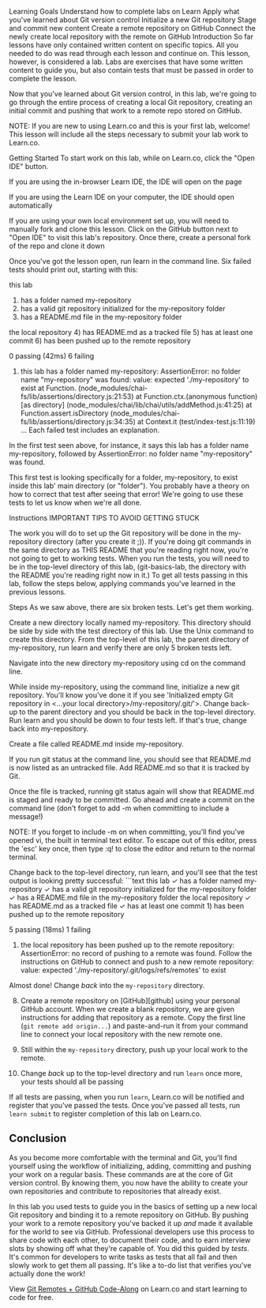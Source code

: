 Learning Goals
Understand how to complete labs on Learn
Apply what you've learned about Git version control
Initialize a new Git repository
Stage and commit new content
Create a remote repository on GitHub
Connect the newly create local repository with the remote on GitHub
Introduction
So far lessons have only contained written content on specific topics. All you needed to do was read through each lesson and continue on. This lesson, however, is considered a lab. Labs are exercises that have some written content to guide you, but also contain tests that must be passed in order to complete the lesson.

Now that you've learned about Git version control, in this lab, we're going to go through the entire process of creating a local Git repository, creating an initial commit and pushing that work to a remote repo stored on GitHub.

NOTE: If you are new to using Learn.co and this is your first lab, welcome! This lesson will include all the steps necessary to submit your lab work to Learn.co.

Getting Started
To start work on this lab, while on Learn.co, click the "Open IDE" button.

If you are using the in-browser Learn IDE, the IDE will open on the page

If you are using the Learn IDE on your computer, the IDE should open automatically

If you are using your own local environment set up, you will need to manually fork and clone this lesson. Click on the GitHub button next to "Open IDE" to visit this lab's repository. Once there, create a personal fork of the repo and clone it down

Once you've got the lesson open, run learn in the command line. Six failed tests should print out, starting with this:

this lab
  1) has a folder named my-repository
  2) has a valid git repository initialized for the my-repository folder
  3) has a README.md file in the my-repository folder
 
the local repository
  4) has README.md as a tracked file
  5) has at least one commit
  6) has been pushed up to the remote repository
 
 
0 passing (42ms)
6 failing
 
1) this lab
     has a folder named my-repository:
   AssertionError: no folder name "my-repository" was found: value: expected './my-repository' to exist
    at Function.<anonymous> (node_modules/chai-fs/lib/assertions/directory.js:21:53)
    at Function.ctx.(anonymous function) [as directory] (node_modules/chai/lib/chai/utils/addMethod.js:41:25)
    at Function.assert.isDirectory (node_modules/chai-fs/lib/assertions/directory.js:34:35)
    at Context.it (test/index-test.js:11:19)
    ...
Each failed test includes an explanation.

In the first test seen above, for instance, it says this lab has a folder name my-repository, followed by AssertionError: no folder name "my-repository" was found.

This first test is looking specifically for a folder, my-repository, to exist inside this lab' main directory (or "folder"). You probably have a theory on how to correct that test after seeing that error! We're going to use these tests to let us know when we're all done.

Instructions
IMPORTANT TIPS TO AVOID GETTING STUCK

The work you will do to set up the Git repository will be done in the my-repository directory (after you create it ;)). If you're doing git commands in the same directory as THIS README that you're reading right now, you're not going to get to working tests.
When you run the tests, you will need to be in the top-level directory of this lab, (git-basics-lab, the directory with the README you're reading right now in it.)
To get all tests passing in this lab, follow the steps below, applying commands you've learned in the previous lessons.

Steps
As we saw above, there are six broken tests. Let's get them working.

Create a new directory locally named my-repository. This directory should be side by side with the test directory of this lab. Use the Unix command to create this directory. From the top-level of this lab, the parent directory of my-repository, run learn and verify there are only 5 broken tests left.

Navigate into the new directory my-repository using cd on the command line.

While inside my-repository, using the command line, initialize a new git repository. You'll know you've done it if you see 'Initialized empty Git repository in <...your local directory>/my-repository/.git/'>. Change back-up to the parent directory and you should be back in the top-level directory. Run learn and you should be down to four tests left. If that's true, change back into my-repository.

Create a file called README.md inside my-repository.

If you run git status at the command line, you should see that README.md is now listed as an untracked file. Add README.md so that it is tracked by Git.

Once the file is tracked, running git status again will show that README.md is staged and ready to be committed. Go ahead and create a commit on the command line (don't forget to add -m when committing to include a message!)

NOTE: If you forget to include -m on when committing, you'll find you've opened vi, the built in terminal text editor. To escape out of this editor, press the 'esc' key once, then type :q! to close the editor and return to the normal terminal.

Change back to the top-level directory, run learn, and you'll see that the test output is looking pretty successful: ```text this lab ✓ has a folder named my-repository ✓ has a valid git repository initialized for the my-repository folder ✓ has a README.md file in the my-repository folder
the local repository ✓ has README.md as a tracked file ✓ has at least one commit 1) has been pushed up to the remote repository

5 passing (18ms) 1 failing

1) the local repository has been pushed up to the remote repository: AssertionError: no record of pushing to a remote was found. Follow the instructions on GitHub to connect and push to a new remote repository: value: expected './my-repository/.git/logs/refs/remotes' to exist

 
Almost done! Change _back_ into the `my-repository` directory.
 
8. Create a remote repository on [GitHub][github] using your personal GitHub
   account. When we create a blank repository, we are given instructions for
   adding that repository as a remote.  Copy the first line (`git remote add
   origin...`) and paste-and-run it from your command line to connect your local
   repository with the new remote one.
 
9. Still within the `my-repository` directory, push up your local work to the
   remote.
 
10. Change _back_ up to the top-level directory and run `learn` once more, your
    tests should all be passing
 
If all tests are passing, when you run `learn`, Learn.co will be notified and
register that you've passed the tests.  Once you've passed all tests, run
`learn submit` to register completion of this lab on Learn.co.
 
## Conclusion
 
As you become more comfortable with the terminal and Git, you'll find yourself
using the workflow of initializing, adding, committing and pushing your work on
a regular basis. These commands are at the core of Git version control. By
knowing them, you now have the ability to create your own repositories and
contribute to repositories that already exist.
 
In this lab you used tests to guide you in the basics of setting up a new local
Git repository and binding it to a remote repository on GitHub. By pushing your
work to a remote repository you've backed it up _and_ made it available for the
world to see via GitHub. Professional developers use this process to share code
with each other, to document their code, and to earn interview slots by showing
off what they're capable of. You did this guided by *tests*. It's common for
developers to write tasks as tests that all fail and then slowly work to get
them all passing. It's like a to-do list that verifies you've actually done the
work!
 
 
 
 
<p data-visibility='hidden'>View <a href='https://learn.co/lessons/git-remotes-and-github-lab' title='Git Remotes + GitHub Lab'>Git Remotes + GitHub Code-Along</a> on Learn.co and start learning to code for free.</p>
 
 